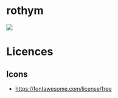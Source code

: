 # rothym

![](https://github.com/tripodsan/rothym/workflows/Build/badge.svg)



# Licences

## Icons

- https://fontawesome.com/license/free
